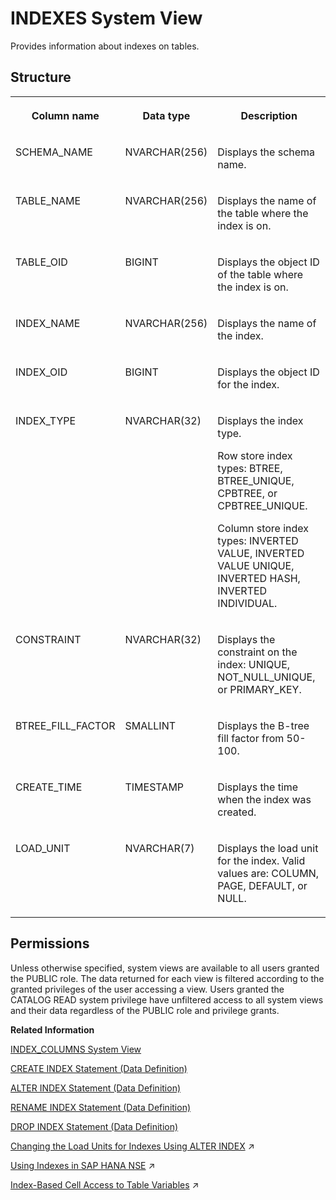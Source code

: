 <!-- loio20a7044375191014a939f50ae14306f7 -->

# INDEXES System View

Provides information about indexes on tables.



<a name="loio20a7044375191014a939f50ae14306f7___i_n_d_e_x_e_s_1struct_INDEXES"/>

## Structure


<table>
<tr>
<th valign="top">

Column name

</th>
<th valign="top">

Data type

</th>
<th valign="top">

Description

</th>
</tr>
<tr>
<td valign="top">

SCHEMA\_NAME

</td>
<td valign="top">

NVARCHAR\(256\)

</td>
<td valign="top">

Displays the schema name.

</td>
</tr>
<tr>
<td valign="top">

TABLE\_NAME

</td>
<td valign="top">

NVARCHAR\(256\)

</td>
<td valign="top">

Displays the name of the table where the index is on.

</td>
</tr>
<tr>
<td valign="top">

TABLE\_OID

</td>
<td valign="top">

BIGINT

</td>
<td valign="top">

Displays the object ID of the table where the index is on.

</td>
</tr>
<tr>
<td valign="top">

INDEX\_NAME

</td>
<td valign="top">

NVARCHAR\(256\)

</td>
<td valign="top">

Displays the name of the index.

</td>
</tr>
<tr>
<td valign="top">

INDEX\_OID

</td>
<td valign="top">

BIGINT

</td>
<td valign="top">

Displays the object ID for the index.

</td>
</tr>
<tr>
<td valign="top">

INDEX\_TYPE

</td>
<td valign="top">

NVARCHAR\(32\)

</td>
<td valign="top">

Displays the index type.

Row store index types: BTREE, BTREE\_UNIQUE, CPBTREE, or CPBTREE\_UNIQUE.

Column store index types: INVERTED VALUE, INVERTED VALUE UNIQUE, INVERTED HASH, INVERTED INDIVIDUAL.

</td>
</tr>
<tr>
<td valign="top">

CONSTRAINT

</td>
<td valign="top">

NVARCHAR\(32\)

</td>
<td valign="top">

Displays the constraint on the index: UNIQUE, NOT\_NULL\_UNIQUE, or PRIMARY\_KEY.

</td>
</tr>
<tr>
<td valign="top">

BTREE\_FILL\_FACTOR

</td>
<td valign="top">

SMALLINT

</td>
<td valign="top">

Displays the B-tree fill factor from 50-100.

</td>
</tr>
<tr>
<td valign="top">

CREATE\_TIME

</td>
<td valign="top">

TIMESTAMP

</td>
<td valign="top">

Displays the time when the index was created.

</td>
</tr>
<tr>
<td valign="top">

LOAD\_UNIT

</td>
<td valign="top">

NVARCHAR\(7\)

</td>
<td valign="top">

Displays the load unit for the index. Valid values are: COLUMN, PAGE, DEFAULT, or NULL.

</td>
</tr>
</table>



<a name="loio20a7044375191014a939f50ae14306f7__section_az1_yrb_dzb"/>

## Permissions

Unless otherwise specified, system views are available to all users granted the PUBLIC role. The data returned for each view is filtered according to the granted privileges of the user accessing a view. Users granted the CATALOG READ system privilege have unfiltered access to all system views and their data regardless of the PUBLIC role and privilege grants.

**Related Information**  


[INDEX\_COLUMNS System View](index-columns-system-view-20a6a57.md "Provides information about index columns.")

[CREATE INDEX Statement \(Data Definition\)](../../010-SQL-Reference/012-SQL-Statements/create-index-statement-data-definition-20d44b4.md "Creates an index on a table column.")

[ALTER INDEX Statement \(Data Definition\)](../../010-SQL-Reference/012-SQL-Statements/alter-index-statement-data-definition-20d014b.md "Alters an index.")

[RENAME INDEX Statement \(Data Definition\)](../../010-SQL-Reference/012-SQL-Statements/rename-index-statement-data-definition-20fb6e1.md "Changes the name of an index.")

[DROP INDEX Statement \(Data Definition\)](../../010-SQL-Reference/012-SQL-Statements/drop-index-statement-data-definition-20d6f4e.md "Removes an index.")

[Changing the Load Units for Indexes Using ALTER INDEX](https://help.sap.com/viewer/f9c5015e72e04fffa14d7d4f7267d897/2024_3_QRC/en-US/02dc395617744584aa464f3e5e5ee509.html "") :arrow_upper_right:

[Using Indexes in SAP HANA NSE](https://help.sap.com/viewer/f9c5015e72e04fffa14d7d4f7267d897/2024_3_QRC/en-US/d3c257d0a4ca40a8af5778dcb1bfea48.html "Indexes are stored in individual columns in a column store in SAP HANA Native Storage Extension (NSE). Indexes and contain the same data that is stored in the column, but sorted differently.") :arrow_upper_right:

[Index-Based Cell Access to Table Variables](https://help.sap.com/viewer/d1cb63c8dd8e4c35a0f18aef632687f0/2024_3_QRC/en-US/a94ea1e47d734191be3df6c2ce5f32d6.html "") :arrow_upper_right:

